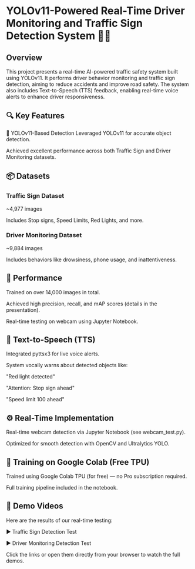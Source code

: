 # YOLOv11-Powered Real-Time Driver Monitoring and Traffic Sign Detection System 🚦🚗

## Overview
This project presents a real-time AI-powered traffic safety system built using YOLOv11. It performs driver behavior monitoring and traffic sign detection, aiming to reduce accidents and improve road safety. The system also includes Text-to-Speech (TTS) feedback, enabling real-time voice alerts to enhance driver responsiveness.

## 🔍 Key Features
🧠 YOLOv11-Based Detection
Leveraged YOLOv11 for accurate object detection.

Achieved excellent performance across both Traffic Sign and Driver Monitoring datasets.

## 📦 Datasets
### Traffic Sign Dataset

~4,977 images

Includes Stop signs, Speed Limits, Red Lights, and more.

### Driver Monitoring Dataset

~9,884 images

Includes behaviors like drowsiness, phone usage, and inattentiveness.

## 🎯 Performance
Trained on over 14,000 images in total.

Achieved high precision, recall, and mAP scores (details in the presentation).

Real-time testing on webcam using Jupyter Notebook.

## 💬 Text-to-Speech (TTS)
Integrated pyttsx3 for live voice alerts.

System vocally warns about detected objects like:

"Red light detected"

"Attention: Stop sign ahead"

"Speed limit 100 ahead"

## ⚙️ Real-Time Implementation
Real-time webcam detection via Jupyter Notebook (see webcam_test.py).

Optimized for smooth detection with OpenCV and Ultralytics YOLO.

## 🔋 Training on Google Colab (Free TPU)
Trained using Google Colab TPU (for free) — no Pro subscription required.

Full training pipeline included in the notebook.

## 🎥 Demo Videos
Here are the results of our real-time testing:

▶️ Traffic Sign Detection Test

▶️ Driver Monitoring Detection Test

Click the links or open them directly from your browser to watch the full demos.
